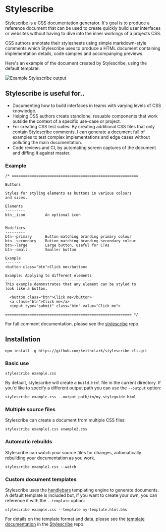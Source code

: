 # Stylescribe

[Stylescribe] is a CSS documentation generator. It's goal is to produce a reference document that can be used to create quickly build user interfaces or websites without having to dive into the inner workings of a projects CSS.

CSS authors annotate their stylesheets using simple markdown-style comments which Stylescribe uses to produce a HTML document containing implementation details, code samples and accompanying previews.

Here's an example of the document created by Stylescribe, using the default template:

![Example Stylescribe output](https://dl.dropboxusercontent.com/u/1727419/assets/stylescribe.jpg)

## Stylescribe is useful for..

* Documenting how to build interfaces in teams with varying levels of CSS knowledge.
* Helping CSS authors create standlone, resuable components that work outside the context of a specific use-case or project.
* For creating CSS test suites. By creating additional CSS files that only contain Stylescribe comments, I can generate a document full of examples to test complex implementations and edge cases without polluting the main documentation.
* Code reviews and CI, by automating screen captures of the document and diffing it against master.

### Example


```
/* =========================================================

Buttons

Styles for styling elements as buttons in various colours
and sizes.

Elements
---------
btn__icon         An optional icon


Modifiers
---------
btn--primary      Button matching branding primary colour
btn--secondary    Button matching branding secondary colour
btn--large        Large button, useful for CTAs
btn--small        Smaller button

Example
-------
<button class="btn">Click me</button>

Example: Applying to different elements
---------------------------------------
This example demonstrates that any element can be styled to
look like a button.

  <button class="btn">Click me</button>
  <a class="btn">Click me</a>
  <input type="submit" class="btn" value="Click me">

========================================================= */
```

For full comment documentation, please see the [stylescribe] repo.


## Installation

```
npm install -g https://github.com/keithclark/stylescribe-cli.git
```

### Basic use

```
stylescribe example.css
```

By default, stylescribe will create a `build.html` file in the current directory. If you'd like to specify a different output path you can use the `--output` option:
```
stylescribe example.css --output path/to/my-styleguide.html
```

### Multiple source files
Stylescribe can create a document from multiple CSS files:
```
stylescribe example1.css example2.css
```

### Automatic rebuilds
Stylescribe can watch your source files for changes, automatically rebuilding your documentation as you work.

```
stylescribe example1.css --watch
```

### Custom document templates

Stylescribe uses the [handlebars] templating engine to generate documents. A default template is included but, if you want to create your own, you can reference it with the `--template` option:

```
stylescribe example.css --template my-template.html.bhs
```

For details on the template format and data, please see the [template documentation][stylescribe-templates] in the [Stylescribe] repo.


[stylescribe]: https://github.com/keithclark/stylescribe  "Stylescribe github repository"
[stylescribe-templates]: https://github.com/keithclark/stylescribe  "Stylescribe template documentation"
[handlebars]: http://handlebarsjs.com/ "Handlebars website"
